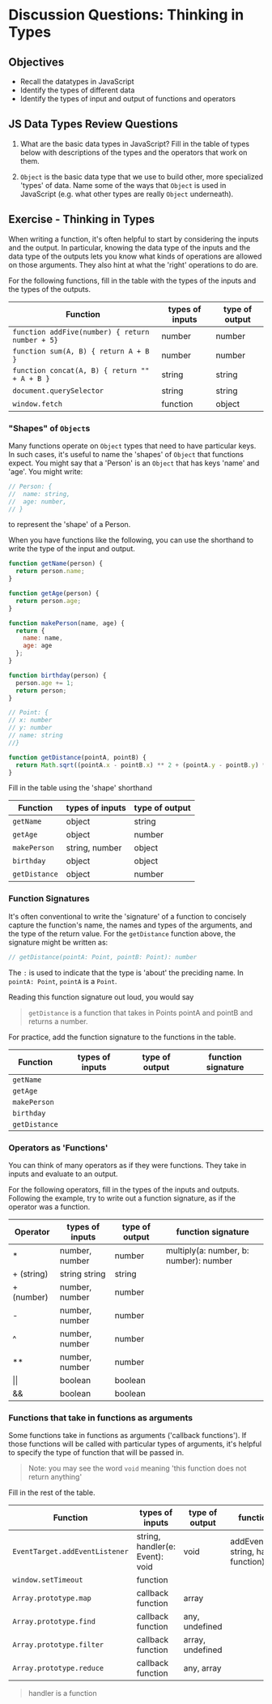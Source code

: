 # Discussion Questions: Thinking in Types

## Objectives

- Recall the datatypes in JavaScript
- Identify the types of different data
- Identify the types of input and output of functions and operators

## JS Data Types Review Questions

1. What are the basic data types in JavaScript? Fill in the table of types below with descriptions of the types and the operators that work on them.

2. `Object` is the basic data type that we use to build other, more specialized 'types' of data. Name some of the ways that `Object` is used in JavaScript (e.g. what other types are really `Object` underneath).

## Exercise - Thinking in Types

When writing a function, it's often helpful to start by considering the inputs and the output. In particular, knowing the data type of the inputs and the data type of the outputs lets you know what kinds of operations are allowed on those arguments. They also hint at what the 'right' operations to do are.

For the following functions, fill in the table with the types of the inputs and the types of the outputs.

| Function                                         | types of inputs                  | type of output                |
| ------------------------------------------------ | -------------------------------- | ----------------------------- |
| `function addFive(number) { return number + 5}`  | number                           | number                        |
| `function sum(A, B) { return A + B }`            | number                           | number                        |
| `function concat(A, B) { return "" + A + B }`    | string                           | string                        |
| `document.querySelector`                         | string                           | string                        |
| `window.fetch`                                   | function                         | object                        |

### "Shapes" of `Object`s

Many functions operate on `Object` types that need to have particular keys. In such cases, it's useful to name the 'shapes' of `Object` that functions expect. You might say that a 'Person' is an `Object` that has keys 'name' and 'age'. You might write:

```js
// Person: {
//  name: string,
//  age: number,
// }
```

to represent the 'shape' of a Person.

When you have functions like the following, you can use the shorthand to write the type of the input and output.

```js
function getName(person) {
  return person.name;
}

function getAge(person) {
  return person.age;
}

function makePerson(name, age) {
  return {
    name: name,
    age: age
  };
}

function birthday(person) {
  person.age += 1;
  return person;
}

// Point: {
// x: number
// y: number
// name: string
//}

function getDistance(pointA, pointB) {
  return Math.sqrt((pointA.x - pointB.x) ** 2 + (pointA.y - pointB.y) ** 2);
}
```

Fill in the table using the 'shape' shorthand

| Function      | types of inputs                  | type of output           |
| ------------- | -------------------------------- | ------------------------ |
| `getName`     | object                           | string                   |
| `getAge`      | object                           | number                   |
| `makePerson`  | string, number                   | object                   |
| `birthday`    | object                           | object                   |
| `getDistance` | object                           | number                   |

### Function Signatures

It's often conventional to write the 'signature' of a function to concisely capture the function's name, the names and types of the arguments, and the type of the return value. For the `getDistance` function above, the signature might be written as:

```js
// getDistance(pointA: Point, pointB: Point): number
```

The `:` is used to indicate that the type is 'about' the preciding name. In `pointA: Point`, `pointA` is a `Point`.

Reading this function signature out loud, you would say

> `getDistance` is a function that takes in Points pointA and pointB and returns a number.

For practice, add the function signature to the functions in the table.

| Function      | types of inputs            | type of output             | function signature |
| ------------- | -------------------------- | -------------------------- | ------------------ |
| `getName`     |                            |                            |                    |
| `getAge`      |                            |                            |                    |
| `makePerson`  |                            |                            |                    |
| `birthday`    |                            |                            |                    |
| `getDistance` |                            |                            |                    |

### Operators as 'Functions'

You can think of many operators as if they were functions. They take in inputs and evaluate to an output.

For the following operators, fill in the types of the inputs and outputs. Following the example, try to write out a function signature, as if the operator was a function.

| Operator   | types of inputs                  | type of output                | function signature                     |
| ---------- | -------------------------------- | ----------------------------- | -------------------------------------- |
| \*         | number, number                   | number                        | multiply(a: number, b: number): number |
| + (string) | string string                    | string                        |                                        |
| + (number) | number, number                   | number                        |                                        |
| -          | number, number                   | number                        |                                        |
| ^          | number, number                   | number                        |                                        |
| \*\*       | number, number                   | number                        |                                        |
| \|\|       | boolean                          | boolean                       |                                        |
| &&         | boolean                          | boolean                       |                                        |

### Functions that take in functions as arguments

Some functions take in functions as arguments ('callback functions'). If those functions will be called with particular types of arguments, it's helpful to specify the type of function that will be passed in.

> Note: you may see the word `void` meaning 'this function does not return anything'

Fill in the rest of the table.

| Function                       | types of inputs                  | type of output                | function signature                                      |
| ------------------------------ | -------------------------------- | ----------------------------- | ------------------------------------------------------- |
| `EventTarget.addEventListener` | string, handler(e: Event): void  | void                          | addEventListener(type: string, handler: function): void |
| `window.setTimeout`            | function                         |                               |                                                        |
| `Array.prototype.map`          | callback function                | array                         |                                                        |
| `Array.prototype.find`         | callback function                | any, undefined                |                                                         |
| `Array.prototype.filter`       | callback function                | array, undefined              |                                                         |
| `Array.prototype.reduce`       | callback function                | any, array                    |                                                         |

> handler is a function
